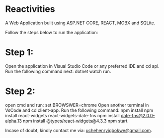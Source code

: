 # Reactivities
A Web Application built using ASP.NET CORE, REACT, MOBX and SQLite.

Follow the steps below to run the application:

# Step 1:
Open the application in Visual Studio Code or any preferred IDE and cd api.
Run the following command next: dotnet watch run.

# Step 2:
open cmd and run: set BROWSWER=chrome
Open another terminal in VsCode and cd client-app.
Run the following command: 
npm install
npm install react-widgets  react-widgets-date-fns
npm install date-fns@2.0.0-alpha.13
npm install @types/react-widgets@4.3.3
npm start.


Incase of doubt, kindly contact me via: uchehenryigbokwe@gmail.com.
